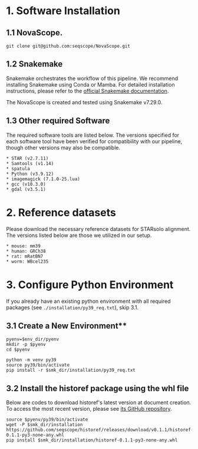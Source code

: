 # 1. Software Installation

## 1.1 NovaScope.

```
git clone git@github.com:seqscope/NovaScope.git
```

## 1.2 Snakemake 

Snakemake orchestrates the workflow of this pipeline. We recommend installing Snakemake using Conda or Mamba. For detailed installation instructions, please refer to the [official Snakemake documentation](https://snakemake.readthedocs.io/en/stable/getting_started/installation.html).

The NovaScope is created and tested using Snakemake v7.29.0.

## 1.3 Other required Software 

The required software tools are listed below. The versions specified for each software tool have been verified for compatibility with our pipeline, though other versions may also be compatible.

	* STAR (v2.7.11)
	* Samtools (v1.14)
	* spatula
	* Python (v3.9.12)
	* imagemagick (7.1.0-25.lua)
	* gcc (v10.3.0) 
	* gdal (v3.5.1)
		
# 2. Reference datasets
	
Please download the necessary reference datasets for STARsolo alignment. The versions listed below are those we utilized in our setup.

	* mouse: mm39
	* human: GRCh38
	* rat: mRatBN7
	* worm: WBcel235


# 3. Configure Python Environment

If you already have an existing python environment with all required packages (see `./installation/py39_req.txt`), skip 3.1.

## 3.1 Create a New Environment**
		
```
pyenv=$env_dir/pyenv
mkdir -p $pyenv
cd $pyenv

python -m venv py39
source py39/bin/activate
pip install -r $smk_dir/installation/py39_req.txt
```

## 3.2 Install the historef package using the whl file

Below are codes to download historef's latest version at document creation. To access the most recent version, please see [its GitHub repository](https://github.com/seqscope/historef?tab=readme-ov-file).

```
source $pyenv/py39/bin/activate
wget -P $smk_dir/installation https://github.com/seqscope/historef/releases/download/v0.1.1/historef-0.1.1-py3-none-any.whl
pip install $smk_dir/installation/historef-0.1.1-py3-none-any.whl
```
